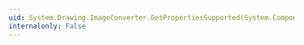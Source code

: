 ```yaml
---
uid: System.Drawing.ImageConverter.GetPropertiesSupported(System.ComponentModel.ITypeDescriptorContext)
internalonly: False
---
```

